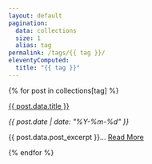 ```yaml
---
layout: default
pagination:
  data: collections
  size: 1
  alias: tag
permalink: /tags/{{ tag }}/
eleventyComputed:
  title: "{{ tag }}"
---  
```


{% for post in collections[tag] %}
<div class="py-4 sm:py-4">
  <p>
    <span class="text-2xl sm:text-2xl font-bold hover:underline"><a href="{{ post.url }}">{{ post.data.title }}</a></span>
  </p>
  <em>{{ post.date | date: "%Y-%m-%d" }}</em>
  <p class="mt-4">{{ post.data.post_excerpt }}... 
    <span class="hover:underline text-indigo-500"><a href="{{ post.url }}">Read More</a></span>
  </p>
</div>
{% endfor %}
